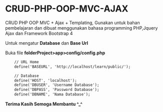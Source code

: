 # CRUD-PHP-OOP-MVC-AJAX
 CRUD PHP OOP MVC + Ajax + Templating, Gunakan untuk bahan pembelajaran dan dibuat menggunakan bahasa programming PHP,Jquery Ajax dan Framework Bootstrap  4

Untuk mengatur **Database** dan **Base Url**

Buka file **folderProject>app>config/config.php**

```html
    // URL Home
    define('BASEURL', 'http://localhost/learn/public/');

    // Database
    define('HOST', 'localhost');
    define('DBUSER', 'Username Database');
    define('DBPASS', 'Password Database');
    define('DBNAME', 'Nama Database');
```

**Terima Kasih Semoga Membantu ^_^**
